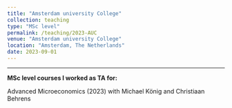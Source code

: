 ```yaml
---
title: "Amsterdam university College"
collection: teaching
type: "MSc level"
permalink: /teaching/2023-AUC
venue: "Amsterdam university College"
location: "Amsterdam, The Netherlands"
date: 2023-09-01
---
```


---

**MSc level courses I worked as TA for:**

Advanced Microeconomics (2023) with Michael König and Christiaan Behrens
